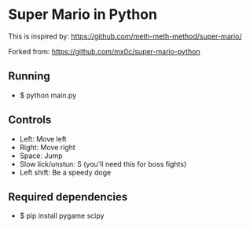 # Super Mario in Python

This is inspired by: https://github.com/meth-meth-method/super-mario/

Forked from: https://github.com/mx0c/super-mario-python

## Running

* $ python main.py

## Controls

* Left: Move left  
* Right: Move right  
* Space: Jump
* Slow lick/unstun: S (you'll need this for boss fights)
* Left shift: Be a speedy doge

## Required dependencies

* $ pip install pygame scipy
